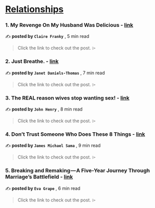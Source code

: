 
<h1><a href=https://medium.com/tag/relationships/recommended target="_blank" rel="noopener noreferrer">Relationships</a></h1>
<h3>1. My Revenge On My Husband Was Delicious - <a href=https://medium.com/@clairefranky/my-revenge-on-my-husband-was-delicious-af6f315594dd?source=tag_recommended_feed---------0-84----------relationships----------f002015c_797e_452e_a2b4_86654fded40b------- target="_blank" rel="noopener noreferrer">link</a></h3>

✍️ **posted by `Claire Franky`** <date> , 5 min read</date>

<blockquote>Click the link to check out the post. ⌲</blockquote>

<h3>2. Just Breathe. - <a href=https://medium.com/the-memoirist/just-breathe-957ee9dd0ff3?source=tag_recommended_feed---------1-107----------relationships----------f002015c_797e_452e_a2b4_86654fded40b------- target="_blank" rel="noopener noreferrer">link</a></h3>

✍️ **posted by `Janet Daniels-Thomas`** <date> , 7 min read</date>

<blockquote>Click the link to check out the post. ⌲</blockquote>

<h3>3. The REAL reason wives stop wanting sex! - <a href=https://medium.com/game-global/the-real-reason-wives-stop-wanting-sex-ffe470c4caf2?source=tag_recommended_feed---------2-85----------relationships----------f002015c_797e_452e_a2b4_86654fded40b------- target="_blank" rel="noopener noreferrer">link</a></h3>

✍️ **posted by `John Henry`** <date> , 8 min read</date>

<blockquote>Click the link to check out the post. ⌲</blockquote>

<h3>4. Don’t Trust Someone Who Does These 8 Things - <a href=https://medium.com/@jamesmsama/dont-trust-someone-who-does-these-8-things-36fb4dae58de?source=tag_recommended_feed---------3-84----------relationships----------f002015c_797e_452e_a2b4_86654fded40b------- target="_blank" rel="noopener noreferrer">link</a></h3>

✍️ **posted by `James Michael Sama`** <date> , 9 min read</date>

<blockquote>Click the link to check out the post. ⌲</blockquote>

<h3>5. Breaking and Remaking — A Five-Year Journey Through Marriage’s Battlefield - <a href=https://medium.com/heart-affairs/breaking-and-remaking-a-five-year-journey-through-marriages-battlefield-2d341176e6fe?source=tag_recommended_feed---------4-107----------relationships----------f002015c_797e_452e_a2b4_86654fded40b------- target="_blank" rel="noopener noreferrer">link</a></h3>

✍️ **posted by `Eva Grape`** <date> , 6 min read</date>

<blockquote>Click the link to check out the post. ⌲</blockquote>

